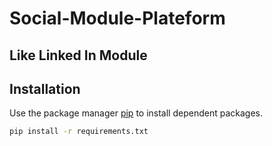 # Social-Module-Plateform
## Like Linked In Module

## Installation

Use the package manager [pip](https://pip.pypa.io/en/stable/) to install dependent packages.

```bash
pip install -r requirements.txt
```
